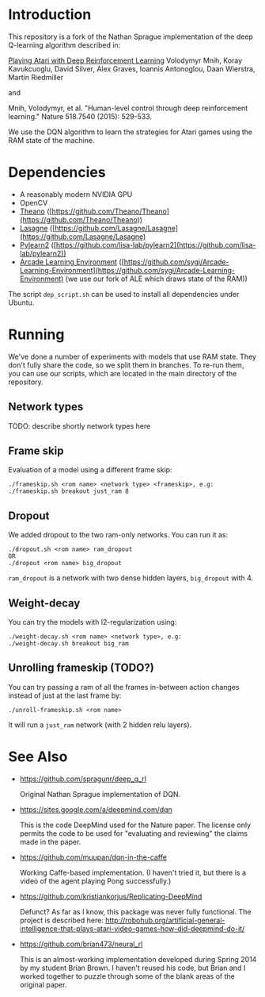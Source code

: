 # Introduction 

This repository is a fork of the Nathan Sprague implementation of the deep
Q-learning algorithm described in:

[Playing Atari with Deep Reinforcement Learning](http://arxiv.org/abs/1312.5602)
Volodymyr Mnih, Koray Kavukcuoglu, David Silver, Alex Graves, Ioannis
Antonoglou, Daan Wierstra, Martin Riedmiller

and 

Mnih, Volodymyr, et al. "Human-level control through deep reinforcement learning." Nature 518.7540 (2015): 529-533.

We use the DQN algorithm to learn the strategies for Atari games using the RAM state of the machine.

# Dependencies

* A reasonably modern NVIDIA GPU
* OpenCV
* [Theano](http://deeplearning.net/software/theano/) ([https://github.com/Theano/Theano](https://github.com/Theano/Theano))
* [Lasagne](http://lasagne.readthedocs.org/en/latest/) ([https://github.com/Lasagne/Lasagne](https://github.com/Lasagne/Lasagne)
* [Pylearn2](http://deeplearning.net/software/pylearn2/) ([https://github.com/lisa-lab/pylearn2](https://github.com/lisa-lab/pylearn2))
* [Arcade Learning Environment](http://www.arcadelearningenvironment.org/) ([https://github.com/sygi/Arcade-Learning-Environment](https://github.com/sygi/Arcade-Learning-Environment) (we use our fork of ALE which draws state of the RAM))

The script `dep_script.sh` can be used to install all dependencies under Ubuntu.


# Running
We've done a number of experiments with models that use RAM state. They don't fully share the code, so we split them in branches. To re-run them, you can use our scripts, which are located in the main directory of the repository.

## Network types
TODO: describe shortly network types here

## Frame skip
Evaluation of a model using a different frame skip:
```
./frameskip.sh <rom name> <network type> <frameskip>, e.g:
./frameskip.sh breakout just_ram 8
```

## Dropout
We added dropout to the two ram-only networks. You can run it as:
```
./dropout.sh <rom name> ram_dropout
OR
./dropout <rom name> big_dropout
```

`ram_dropout` is a network with two dense hidden layers, `big_dropout` with 4.

## Weight-decay
You can try the models with l2-regularization using:
```
./weight-decay.sh <rom name> <network type>, e.g:
./weight-decay.sh breakout big_ram
```

## Unrolling frameskip (TODO?)
You can try passing a ram of all the frames in-between action changes instead of just at the last frame by:
```
./unroll-frameskip.sh <rom name>
```
It will run a `just_ram` network (with 2 hidden relu layers).

# See Also

* https://github.com/spragunr/deep_q_rl

  Original Nathan Sprague implementation of DQN.

* https://sites.google.com/a/deepmind.com/dqn

  This is the code DeepMind used for the Nature paper.  The license
  only permits the code to be used for "evaluating and reviewing" the
  claims made in the paper.

* https://github.com/muupan/dqn-in-the-caffe

  Working Caffe-based implementation.  (I haven't tried it, but there
  is a video of the agent playing Pong successfully.)

* https://github.com/kristjankorjus/Replicating-DeepMind

  Defunct?  As far as I know, this package was never fully functional.  The project is described here: 
  http://robohub.org/artificial-general-intelligence-that-plays-atari-video-games-how-did-deepmind-do-it/

* https://github.com/brian473/neural_rl

  This is an almost-working implementation developed during Spring
  2014 by my student Brian Brown.  I haven't reused his code, but
  Brian and I worked together to puzzle through some of the blank
  areas of the original paper.

